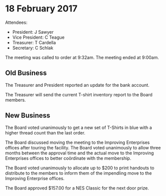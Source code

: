 # 18 February 2017
Attendees:
* President: J Sawyer
* Vice President: C Teague
* Treasurer: T Cardella
* Secretary: C Schlak

The meeting was called to order at 9:32am.
The meeting ended at 9:00am.

## Old Business

The Treasurer and President reported an update for the bank account.

The Treasurer will send the current T-shirt inventory report to the Board members.

## New Business

The Board voted unanimously to get a new set of T-Shirts in blue with a higher thread count than the last order.

The Board discussed moving the meeting to the Improving Enterprises offices after touring the facility. The Board voted unanimously to allow three months between the approval time and the actual move to the Improving Enterprises offices to better coördinate with the membership.

The Board voted unanimously to allocate up to $200 to print handouts to distribute to the members to inform them of the impendling move to the Improving Enterprise offices.

The Board approved $157.00 for a NES Classic for the next door prize.

